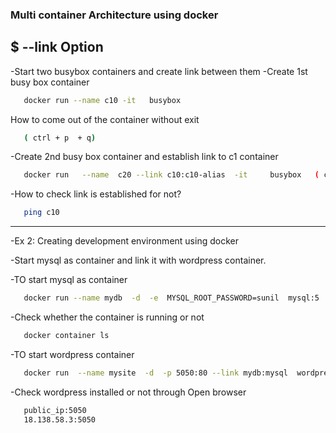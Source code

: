 ### Multi container Architecture using docker

## $ --link Option

-Start two busybox containers and create link between them
-Create 1st busy box container
```bash
   docker run --name c10 -it   busybox
```

How to come out of the container without exit
```bash
   ( ctrl + p  + q)
```
-Create 2nd busy box container  and establish link to c1 container
```bash
   docker run   --name  c20 --link c10:c10-alias  -it     busybox   ( c10-alias  is  alias name)
```
-How to check  link is established for not?
```bash
   ping c10
```


****************************************************************************************************************

-Ex 2:  Creating development environment using docker

-Start mysql as container and link it with wordpress container.

-TO start mysql as container
```bash
   docker run --name mydb  -d  -e  MYSQL_ROOT_PASSWORD=sunil  mysql:5
```
-Check whether the container is running or not
```bash
   docker container ls
```
-TO start wordpress container
```bash
   docker run  --name mysite  -d  -p 5050:80 --link mydb:mysql  wordpress
```
-Check wordpress installed or not through Open browser 
```bash
   public_ip:5050
   18.138.58.3:5050
```










